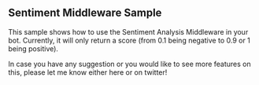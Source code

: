 ## Sentiment Middleware Sample

This sample shows how to use the Sentiment Analysis Middleware in your bot. Currently, it will only return a score (from 0.1 being negative to 0.9 or 1 being positive). 

In case you have any suggestion or you would like to see more features on this, please let me know either here or on twitter! 
